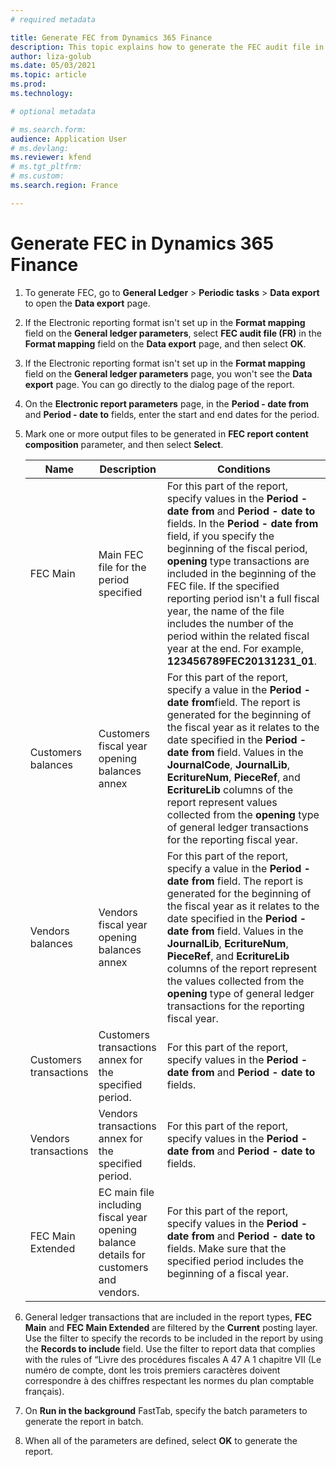 ```yaml
---
# required metadata

title: Generate FEC from Dynamics 365 Finance
description: This topic explains how to generate the FEC audit file in Dynamics 365 Finance.
author: liza-golub
ms.date: 05/03/2021
ms.topic: article
ms.prod: 
ms.technology: 

# optional metadata

# ms.search.form: 
audience: Application User
# ms.devlang: 
ms.reviewer: kfend
# ms.tgt_pltfrm: 
# ms.custom:
ms.search.region: France

---
```


# Generate FEC in Dynamics 365 Finance

1. To generate FEC, go to **General Ledger** > **Periodic tasks** > **Data export** to open the **Data export** page. 
2. If the Electronic reporting format isn't set up in the **Format mapping** field on the **General ledger parameters**, select **FEC audit file (FR)** in the **Format mapping** field on the **Data export** page, and then select **OK**. 
3. If the Electronic reporting format isn't set up in the **Format mapping** field on the **General ledger parameters** page, you won't see the **Data export** page. You can go directly to the dialog page of the report.
4. On the **Electronic report parameters** page, in the **Period - date from** and **Period - date to** fields, enter the start and end dates for the period.
5. Mark one or more output files to be generated in **FEC report content composition** parameter, and then select **Select**.

    | **Name**               | **Description**                                                                       | **Conditions**                                                                                                                                                                                                                                                                                                                                                                                                                                                          |
    |------------------------|---------------------------------------------------------------------------------------|-------------------------------------------------------------------------------------------------------------------------------------------------------------------------------------------------------------------------------------------------------------------------------------------------------------------------------------------------------------------------------------------------------------------------------------------------------------------------|
    | FEC Main               | Main FEC file for the period specified                                                | For this part of the report, specify values in the **Period - date from** and **Period - date to** fields. In the **Period - date from** field, if you specify the beginning of the fiscal period, **opening** type transactions are included in the beginning of the FEC file. If the specified reporting period isn't a full fiscal year, the name of the file includes the number of the period within the related fiscal year at the end. For example, **123456789FEC20131231_01**. |
    | Customers balances     | Customers fiscal year opening balances annex                                          | For this part of the report, specify a value in the **Period - date from**field. The report is generated for the beginning of the fiscal year as it relates to the date specified in the **Period - date from** field. Values in the **JournalCode**, **JournalLib**, **EcritureNum**, **PieceRef**, and **EcritureLib** columns of the report represent values collected from the **opening** type of general ledger transactions for the reporting fiscal year.                                          |
    | Vendors balances       | Vendors fiscal year opening balances annex                                            | For this part of the report, specify a value in the **Period - date from** field. The report is generated for the beginning of the fiscal year as it relates to the date specified in the **Period - date from** field. Values in the **JournalLib**, **EcritureNum**, **PieceRef**, and **EcritureLib** columns of the report represent the values collected from the **opening** type of general ledger transactions for the reporting fiscal year.                                                       |
    | Customers transactions | Customers transactions annex for the specified period.                           | For this part of the report, specify values in the **Period - date from** and **Period - date to** fields.                                                                                                                                                                                                                                                                                                                                                                    |
    | Vendors transactions   | Vendors transactions annex for the specified period.                                   | For this part of the report, specify values in the **Period - date from** and **Period - date to** fields.                                                                                                                                                                                                                                                                                                                                                                    |
    | FEC Main Extended      | EC main file including fiscal year opening balance details for customers and vendors. | For this part of the report, specify values in the **Period - date from** and **Period - date to** fields. Make sure that the specified period includes the beginning of a fiscal year.                                                                                                                                                                                                                                                                                       |

6. General ledger transactions that are included in the report types, **FEC Main** and **FEC Main Extended** are filtered by the **Current** posting layer. Use the filter to specify the records to be included in the report by using the **Records to include** field. Use the filter to report data that complies with the rules of “Livre des procédures fiscales A 47 A 1 chapitre VII (Le numéro de compte, dont les trois premiers caractères doivent correspondre à des chiffres respectant les normes du plan comptable français).
7. On **Run in the background** FastTab, specify the batch parameters to generate the report in batch.
8. When all of the parameters are defined, select **OK** to generate the report.
